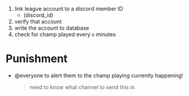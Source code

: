 1. link league account to a discord member ID
    - (discord_id)
2. verify that account
3. write the account to database
4. check for champ played every `n` minutes

# Punishment
- @everyone to alert them to the champ playing currently happening!
    > need to know what channel to send this in